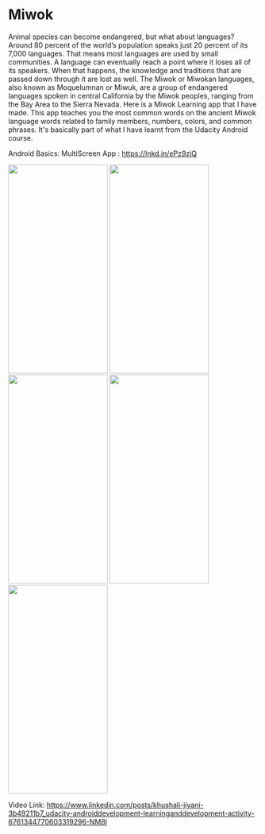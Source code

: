 # Miwok

Animal species can become endangered, but what about languages?
Around 80 percent of the world’s population speaks just 20 percent of its 7,000 languages. That means most languages are used by small communities.
A language can eventually reach a point where it loses all of its speakers. When that happens, the knowledge and traditions that are passed down through it are lost as well.
The Miwok or Miwokan languages, also known as Moquelumnan or Miwuk, are a group of endangered languages spoken in central California by the Miwok peoples, ranging from the Bay Area to the Sierra Nevada.
Here is a Miwok Learning app that I have made. This app teaches you the most common words on the ancient Miwok language
words related to family members, numbers, colors, and common phrases.
It's basically part of what I have learnt from the Udacity Android course.

Android Basics: MultiScreen App : https://lnkd.in/ePz9zjQ

<img src ="https://user-images.githubusercontent.com/70067211/106390697-a7f3ec80-640f-11eb-87db-6800b74909c9.jpg" width="200" height="420" />
<img src ="https://user-images.githubusercontent.com/70067211/106390705-ab877380-640f-11eb-8512-2dde06a3e600.jpg" width="200" height="420" />
<img src ="https://user-images.githubusercontent.com/70067211/106390707-ad513700-640f-11eb-86f8-8f7cb312235d.jpg" width="200" height="420" />
<img src ="https://user-images.githubusercontent.com/70067211/106390709-b04c2780-640f-11eb-9246-98b2106b0cb3.jpg" width="200" height="420" />
<img src ="https://user-images.githubusercontent.com/70067211/106390713-b5a97200-640f-11eb-9f55-fd1b95566578.jpg" width="200" height="420" />

Video Link: https://www.linkedin.com/posts/khushali-jiyani-3b49211b7_udacity-androiddevelopment-learninganddevelopment-activity-6761344770603319296-NM8l
